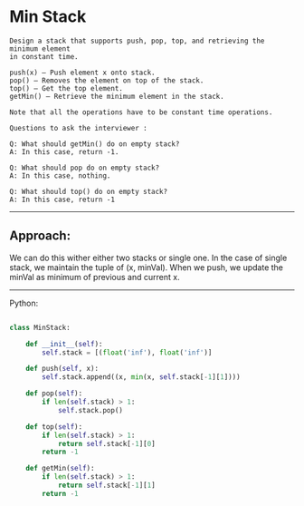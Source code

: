 # Min Stack

    Design a stack that supports push, pop, top, and retrieving the minimum element
    in constant time.

    push(x) – Push element x onto stack.
    pop() – Removes the element on top of the stack.
    top() – Get the top element.
    getMin() – Retrieve the minimum element in the stack.

    Note that all the operations have to be constant time operations.

    Questions to ask the interviewer :

    Q: What should getMin() do on empty stack? 
    A: In this case, return -1.

    Q: What should pop do on empty stack? 
    A: In this case, nothing. 

    Q: What should top() do on empty stack?
    A: In this case, return -1

---

## Approach:

We can do this wither either two stacks or single one. In the case of single
stack, we maintain the tuple of (x, minVal). When we push, we update the minVal
as minimum of previous and current x.

---

Python:

```python

class MinStack:

    def __init__(self):
        self.stack = [(float('inf'), float('inf')]

    def push(self, x):
        self.stack.append((x, min(x, self.stack[-1][1])))

    def pop(self):
        if len(self.stack) > 1:
            self.stack.pop()

    def top(self):
        if len(self.stack) > 1:
            return self.stack[-1][0]
        return -1

    def getMin(self):
        if len(self.stack) > 1:
            return self.stack[-1][1]
        return -1
```
